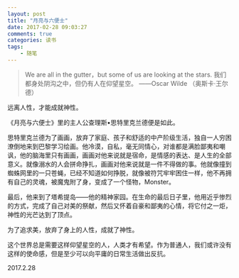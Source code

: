 ```yaml
---
layout: post
title: "月亮与六便士"
date: 2017-02-28 09:03:27
comments: true
categories: 读书
tags:
	- 随笔
---
```

> We are all in the gutter，but some of us are looking at the stars.
> 我们都身处阴沟之中，但仍有人在仰望星空。
> ——Oscar Wilde （奥斯卡·王尔德）

远离人性，才能成就神性。

《月亮与六便士》里的主人公查理斯•思特里克兰德便是如此。

思特里克兰德为了画画，放弃了家庭、孩子和舒适的中产阶级生活，独自一人穷困潦倒地来到巴黎学习绘画。他冷漠，自私，毫无同情心，对谁都是满脸鄙夷和嘲讽，他的脑海里只有画画，画画对他来说就是宿命，是情感的表达、是人生的全部意义。就像溺水的人会拼命挣扎，画画对他来说就是一件不得做的事。他就像撞到蜘蛛网里的一只苍蝇，已经不知道如何挣脱，就像被符咒牢牢困住一样，他不再拥有自己的灵魂，被魔鬼附了身，变成了一个怪物，Monster。

最后，他来到了塔希提岛——他的精神家园。在生命的最后日子里，他用近乎惨烈的方式，完成了自己对美的祭献，然后又怀着自豪和鄙夷的心情，将它付之一炬，神性的光芒达到了顶点。

​为了追求美，放弃了身上的人性，成就了神性。

这个世界总是需要这样仰望星空的人，人类才有希望。作为普通人，我们或许没有这样的使命感，但是至少可以向平庸的日常生活做出反抗。

2017.2.28